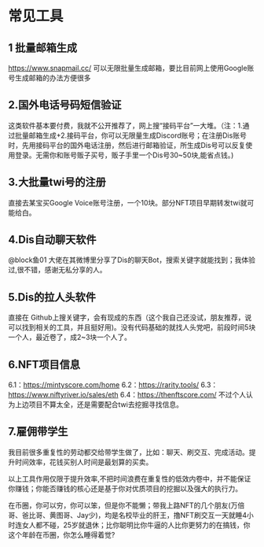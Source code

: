 # 常见工具

## 1 批量邮箱生成

https://www.snapmail.cc/      可以无限批量生成邮箱，要比目前网上使用Google账号生成邮箱的办法方便很多

## 2.国外电话号码短信验证

这类软件基本要付费，我就不公开推荐了，网上搜“接码平台”一大堆。（注：1.通过批量邮箱生成+2.接码平台，你可以无限量生成Discord账号；在注册Dis账号时，先用接码平台的国外电话注册，然后进行邮箱验证，所生成Dis号可以反复使用登录。无需你和账号贩子买号，贩子手里一个Dis号30~50块,能省点钱。)

## 3.大批量twi号的注册

直接去某宝买Google Voice账号注册，一个10块。部分NFT项目早期转发twi就可能给白。

## 4.Dis自动聊天软件

@block鱼01 大佬在其微博里分享了Dis的聊天Bot，搜索关键字就能找到；我体验过,很不错，感谢无私分享的人。

## 5.Dis的拉人头软件

直接在 Github上搜关键字，会有现成的东西（这个我自己还没试，朋友推荐，说可以找到相关的工具，并且挺好用)。没有代码基础的就找人头党吧，前段时间5块一个人，最近卷了，成2~3块一个人了。

## 6.NFT项目信息

6.1：https://mintyscore.com/home
6.2：https://rarity.tools/
6.3：https://www.niftyriver.io/sales/eth
6.4：https://thenftscore.com/
不过个人认为上边项目不算太全，还是需要配合twi去挖掘寻找信息。

## 7.雇佣带学生

我目前很多重复性的劳动都交给带学生做了，比如：聊天、刷交互、完成活动。提升时间效率，花钱买别人时间是最划算的买卖。

以上工具作用仅限于提升效率,不把时间浪费在重复性的低效内卷中，并不能保证你赚钱；你能否赚钱的核心还是基于你对优质项目的挖掘以及强大的执行力。

在币圈，你可以穷，你可以笨，但是你不能懒；带我上路NFT的几个朋友(万倍哥、爸比哥、黄图哥、Jay少)，均是名校毕业的肝王，撸NFT刷交互一天就睡4小时连女人都不碰，25岁就退休；比你聪明比你牛逼的人比你更努力的在搞钱，你这个年龄在币圈，你怎么睡得着觉?
